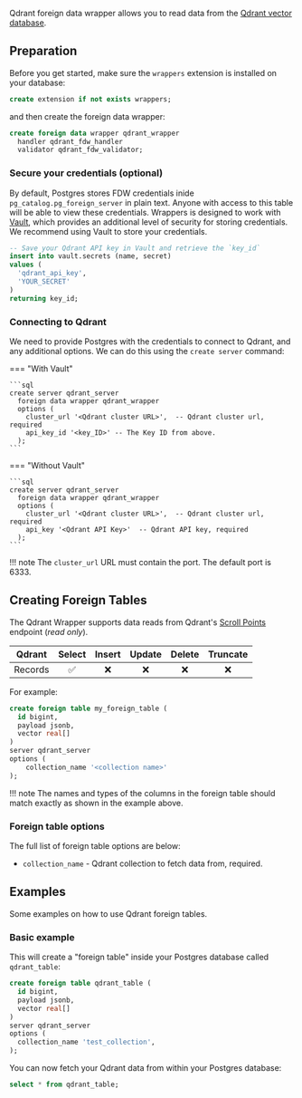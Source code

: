 Qdrant foreign data wrapper allows you to read data from the [Qdrant vector database](https://qdrant.tech/).

## Preparation

Before you get started, make sure the `wrappers` extension is installed on your database:

```sql
create extension if not exists wrappers;
```

and then create the foreign data wrapper:

```sql
create foreign data wrapper qdrant_wrapper
  handler qdrant_fdw_handler
  validator qdrant_fdw_validator;
```

### Secure your credentials (optional)

By default, Postgres stores FDW credentials inide `pg_catalog.pg_foreign_server` in plain text. Anyone with access to this table will be able to view these credentials. Wrappers is designed to work with [Vault](https://supabase.com/docs/guides/database/vault), which provides an additional level of security for storing credentials. We recommend using Vault to store your credentials.

```sql
-- Save your Qdrant API key in Vault and retrieve the `key_id`
insert into vault.secrets (name, secret)
values (
  'qdrant_api_key',
  'YOUR_SECRET'
)
returning key_id;
```

### Connecting to Qdrant

We need to provide Postgres with the credentials to connect to Qdrant, and any additional options. We can do this using the `create server` command:

=== "With Vault"

    ```sql
    create server qdrant_server
      foreign data wrapper qdrant_wrapper
      options (
        cluster_url '<Qdrant cluster URL>',  -- Qdrant cluster url, required
        api_key_id '<key_ID>' -- The Key ID from above.
      );
    ```

=== "Without Vault"

    ```sql
    create server qdrant_server
      foreign data wrapper qdrant_wrapper
      options (
        cluster_url '<Qdrant cluster URL>',  -- Qdrant cluster url, required
        api_key '<Qdrant API Key>'  -- Qdrant API key, required
      );
    ```

!!! note
    The `cluster_url` URL must contain the port. The default port is 6333.

## Creating Foreign Tables

The Qdrant Wrapper supports data reads from Qdrant's [Scroll Points](https://qdrant.github.io/qdrant/redoc/index.html#tag/points/operation/scroll_points) endpoint (*read only*).

| Qdrant    | Select            | Insert            | Update            | Delete            | Truncate          |
| ----------- | :----:            | :----:            | :----:            | :----:            | :----:            |
| Records     | :white_check_mark:| :x:               | :x:               | :x:               | :x:               |

For example:

```sql
create foreign table my_foreign_table (
  id bigint,
  payload jsonb,
  vector real[]
)
server qdrant_server
options (
    collection_name '<collection name>'
);
```

!!! note
    The names and types of the columns in the foreign table should match exactly as shown in the example above.

### Foreign table options

The full list of foreign table options are below:

- `collection_name` - Qdrant collection to fetch data from, required.

## Examples

Some examples on how to use Qdrant foreign tables.

### Basic example

This will create a "foreign table" inside your Postgres database called `qdrant_table`: 

```sql
create foreign table qdrant_table (
  id bigint,
  payload jsonb,
  vector real[]
)
server qdrant_server
options (
  collection_name 'test_collection',
);
```

You can now fetch your Qdrant data from within your Postgres database:

```sql
select * from qdrant_table;
```
